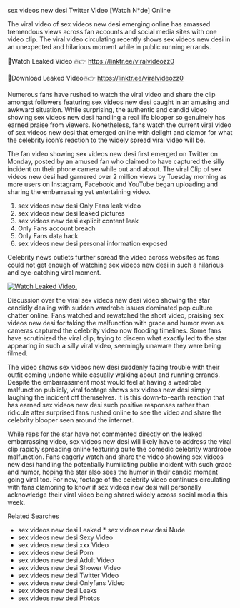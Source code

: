 ﻿sex videos new desi Twitter Video [Watch N*de] Online

The viral video of ﻿sex videos new desi emerging online has amassed tremendous views across fan accounts and social media sites with one video clip. The viral video circulating recently shows ﻿sex videos new desi in an unexpected and hilarious moment while in public running errands. 

🔴Watch Leaked Video 🔥👉  https://linktr.ee/viralvideozz0 

🔴Download Leaked Video🔥👉  https://linktr.ee/viralvideozz0 

Numerous fans have rushed to watch the viral video and share the clip amongst followers featuring ﻿sex videos new desi caught in an amusing and awkward situation. While surprising, the authentic and candid video showing ﻿sex videos new desi handling a real life blooper so genuinely has earned praise from viewers. Nonetheless, fans watch the current viral video of ﻿sex videos new desi that emerged online with delight and clamor for what the celebrity icon’s reaction to the widely spread viral video will be.

The fan video showing ﻿sex videos new desi first emerged on Twitter on Monday, posted by an amused fan who claimed to have captured the silly incident on their phone camera while out and about. The viral Clip of ﻿sex videos new desi had garnered over 2 million views by Tuesday morning as more users on Instagram, Facebook and YouTube began uploading and sharing the embarrassing yet entertaining video. 

1. ﻿sex videos new desi Only Fans leak video
2. ﻿sex videos new desi leaked pictures
3. ﻿sex videos new desi explicit content leak
4. Only Fans account breach
5. Only Fans data hack
6. ﻿sex videos new desi personal information exposed

Celebrity news outlets further spread the video across websites as fans could not get enough of watching ﻿sex videos new desi in such a hilarious and eye-catching viral moment. 

[![Watch Leaked Video.](https://miro.medium.com/v2/resize:fit:828/format:webp/1*cilzJN44JGOrTw9NJCrNHA.gif "Watch Leaked Video")](https://linktr.ee/viralvideozz0)

Discussion over the viral ﻿sex videos new desi video showing the star candidly dealing with sudden wardrobe issues dominated pop culture chatter online. Fans watched and rewatched the short video, praising ﻿sex videos new desi for taking the malfunction with grace and humor even as cameras captured the celebrity video now flooding timelines. Some fans have scrutinized the viral clip, trying to discern what exactly led to the star appearing in such a silly viral video, seemingly unaware they were being filmed.

The video shows ﻿sex videos new desi suddenly facing trouble with their outfit coming undone while casually walking about and running errands. Despite the embarrassment most would feel at having a wardrobe malfunction publicly, viral footage shows ﻿sex videos new desi simply laughing the incident off themselves. It is this down-to-earth reaction that has earned ﻿sex videos new desi such positive responses rather than ridicule after surprised fans rushed online to see the video and share the celebrity blooper seen around the internet.  

While reps for the star have not commented directly on the leaked embarrassing video, ﻿sex videos new desi will likely have to address the viral clip rapidly spreading online featuring quite the comedic celebrity wardrobe malfunction. Fans eagerly watch and share the video showing ﻿sex videos new desi handling the potentially humiliating public incident with such grace and humor, hoping the star also sees the humor in their candid moment going viral too. For now, footage of the celebrity video continues circulating with fans clamoring to know if ﻿sex videos new desi will personally acknowledge their viral video being shared widely across social media this week.

Related Searches
* ﻿sex videos new desi Leaked
﻿* sex videos new desi Nude
* ﻿sex videos new desi Sexy Video
* ﻿sex videos new desi xxx Video
* ﻿sex videos new desi Porn
* ﻿sex videos new desi Adult Video
* ﻿sex videos new desi Shower Video
* ﻿sex videos new desi Twitter Video
* ﻿sex videos new desi Onlyfans Video
* ﻿sex videos new desi Leaks
* ﻿sex videos new desi Photos